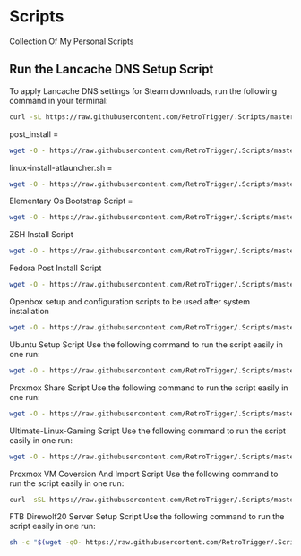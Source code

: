 # Scripts
Collection Of My Personal Scripts

## Run the Lancache DNS Setup Script

To apply Lancache DNS settings for Steam downloads, run the following command in your terminal:

```bash
curl -sL https://raw.githubusercontent.com/RetroTrigger/.Scripts/master/set-lancache-dns-steam.sh | bash
```

post_install =
```bash
wget -O - https://raw.githubusercontent.com/RetroTrigger/.Scripts/master/Arch_post_install.sh | bash
```

linux-install-atlauncher.sh =
```bash
wget -O - https://raw.githubusercontent.com/RetroTrigger/.Scripts/master/linux-install-atlauncher.sh | bash
```
Elementary Os Bootstrap Script =
```bash
wget -O - https://raw.githubusercontent.com/RetroTrigger/.Scripts/master/EOS-BSTRP.sh | bash
```

ZSH Install Script
```bash
wget -O - https://raw.githubusercontent.com/RetroTrigger/.Scripts/master/zsh.sh | bash
```

Fedora Post Install Script
```bash
wget -O - https://raw.githubusercontent.com/RetroTrigger/.Scripts/master/fedora-post.sh | bash
```
Openbox setup and configuration scripts to be used after system installation
```bash
wget -O - https://raw.githubusercontent.com/RetroTrigger/.Scripts/master/openbox-starter-kit-install.sh | bash
```

Ubuntu Setup Script
Use the following command to run the script easily in one run:
```bash
wget -O - https://raw.githubusercontent.com/RetroTrigger/.Scripts/master/Ubuntu-setup.sh | bash
```

Proxmox Share Script
Use the following command to run the script easily in one run:
```bash
wget -O - https://raw.githubusercontent.com/RetroTrigger/.Scripts/master/proxmox_share_create.sh | bash
```

Ultimate-Linux-Gaming Script
Use the following command to run the script easily in one run:
```bash
wget -O - https://raw.githubusercontent.com/RetroTrigger/.Scripts/master/Ultimate-Linux-Gaming.sh | bash
```
Proxmox VM Coversion And Import Script
Use the following command to run the script easily in one run:
```bash
curl -sSL https://raw.githubusercontent.com/RetroTrigger/.Scripts/master/vms2proxmox.sh -o vms2proxmox.sh && chmod +x vms2proxmox.sh && ./vms2proxmox.sh
```
FTB Direwolf20 Server Setup Script
Use the following command to run the script easily in one run:
```bash
sh -c "$(wget -qO- https://raw.githubusercontent.com/RetroTrigger/.Scripts/master/setup-minecraft.sh)"
```

